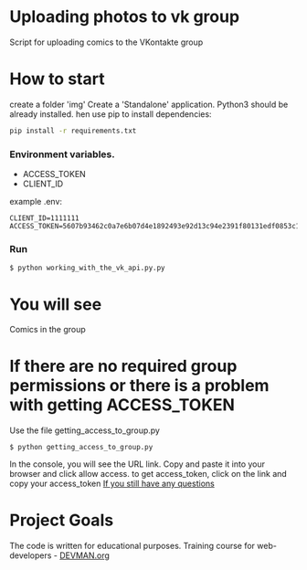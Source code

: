 # Uploading photos to vk group

Script for uploading comics to the VKontakte group
 
# How to start

create a folder 'img'
Create a 'Standalone' application.
Python3 should be already installed.
hen use pip to install dependencies:

```bash
pip install -r requirements.txt
```

### Environment variables.

- ACCESS_TOKEN
- CLIENT_ID

example .env:

```
CLIENT_ID=1111111
ACCESS_TOKEN=5607b93462c0a7e6b07d4e1892493e92d13c94e2391f80131edf0853c1e05b29e968rb2w265589cftu9
```

### Run

```
$ python working_with_the_vk_api.py.py
```

# You will see

Comics in the group

# If there are no required group permissions or there is a problem with getting ACCESS_TOKEN

Use the file getting_access_to_group.py

```
$ python getting_access_to_group.py
```

In the console, you will see the URL link. Copy and paste it into your browser and click allow access.
to get access_token, click on the link and copy your access_token
[If you still have any questions](https://devman.org/qna/63/kak-poluchit-token-polzovatelja-dlja-vkontakte/)


# Project Goals

The code is written for educational purposes. Training course for web-developers - [DEVMAN.org](https://devman.org)
